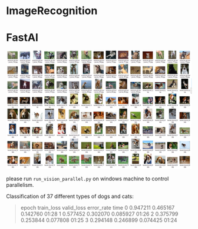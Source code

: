 # ImageRecognition



# FastAI
![alt text](https://github.com/sagasu/ImageRecognition/blob/master/DogsAndCats.png?raw=true)

please run `run_vision_parallel.py` on windows machine to control parallelism.

Classification of 37 different types of dogs and cats:
>epoch     train_loss  valid_loss  error_rate  time
0         0.947211    0.465167    0.142760    01:28
1         0.577452    0.302070    0.085927    01:26
2         0.375799    0.253844    0.077808    01:25
3         0.294148    0.246899    0.074425    01:24

